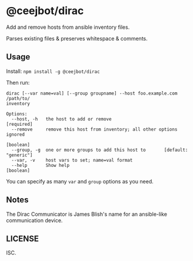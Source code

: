 # @ceejbot/dirac

Add and remove hosts from ansible inventory files.

Parses existing files & preserves whitespace & comments.

## Usage

Install: `npm install -g @ceejbot/dirac`

Then run:

```
dirac [--var name=val] [--group groupname] --host foo.example.com /path/to/
inventory

Options:
  --host, -h   the host to add or remove                              [required]
  --remove     remove this host from inventory; all other options ignored
                                                                       [boolean]
  --group, -g  one or more groups to add this host to       [default: "generic"]
  --var, -v    host vars to set; name=val format
  --help       Show help                                               [boolean]
```

You can specify as many `var` and `group` options as you need.

## Notes

The Dirac Communicator is James Blish's name for an ansible-like communication device.

## LICENSE

ISC.
